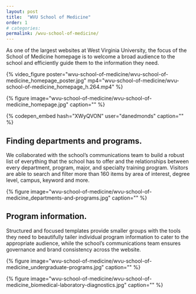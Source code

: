 ```yaml
---
layout: post
title:  "WVU School of Medicine"
order: 1
# categories: 
permalink: /wvu-school-of-medicine/
---
```


As one of the largest websites at West Virginia University, the focus of the School of Medicine homepage is to welcome a broad audience to the school and efficiently guide them to the information they need.

{% video_figure poster="wvu-school-of-medicine/wvu-school-of-medicine_homepage_poster.jpg" mp4="wvu-school-of-medicine/wvu-school-of-medicine_homepage_h.264.mp4" %}

{% figure image="wvu-school-of-medicine/wvu-school-of-medicine_homepage.jpg" caption="" %}

{% codepen_embed hash="XWyQVON" user="danedmonds" caption="" %}

## Finding departments and programs.

We collaborated with the school’s communications team to build a robust list of everything that the school has to offer and the relationships between every department, program, major, and specialty training program. Visitors are able to search and filter more than 160 items by area of interest, degree level, campus, keyword and more.

{% figure image="wvu-school-of-medicine/wvu-school-of-medicine_departments-and-programs.jpg" caption="" %}

## Program information.

Structured and focused templates provide smaller groups with the tools they need to beautifully tailer individual program information to cater to the appropriate audience, while the school’s communications team ensures governance and brand consistency across the website.

{% figure image="wvu-school-of-medicine/wvu-school-of-medicine_undergraduate-programs.jpg" caption="" %}

{% figure image="wvu-school-of-medicine/wvu-school-of-medicine_biomedical-laboratory-diagnostics.jpg" caption="" %}
